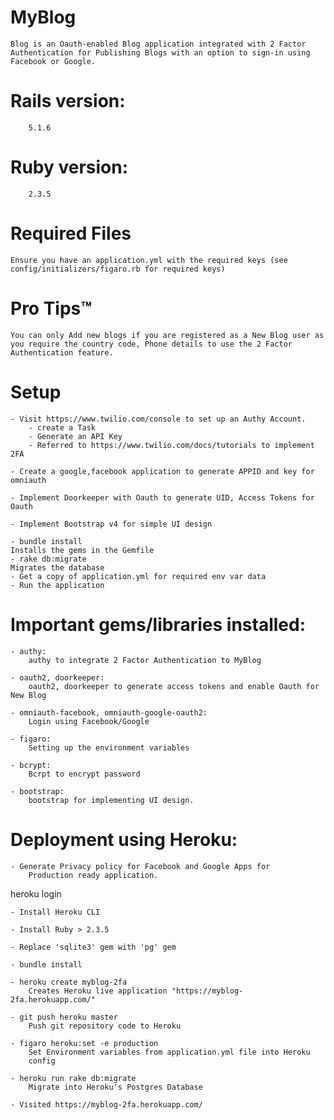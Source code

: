 # MyBlog

	Blog is an Oauth-enabled Blog application integrated with 2 Factor Authentication for Publishing Blogs with an option to sign-in using Facebook or Google. 

# Rails version:
		5.1.6

# Ruby version: 
		2.3.5

# Required Files

	Ensure you have an application.yml with the required keys (see config/initializers/figaro.rb for required keys)

# Pro Tips™

	You can only Add new blogs if you are registered as a New Blog user as you require the country code, Phone details to use the 2 Factor Authentication feature.

# Setup

	- Visit https://www.twilio.com/console to set up an Authy Account.
	 	- create a Task
	 	- Generate an API Key
		- Referred to https://www.twilio.com/docs/tutorials to implement 2FA

	- Create a google,facebook application to generate APPID and key for 	omniauth

	- Implement Doorkeeper with Oauth to generate UID, Access Tokens for Oauth

	- Implement Bootstrap v4 for simple UI design

	- bundle install
	Installs the gems in the Gemfile
	- rake db:migrate
	Migrates the database 
	- Get a copy of application.yml for required env var data
	- Run the application

# Important gems/libraries installed:

	- authy:
		authy to integrate 2 Factor Authentication to MyBlog

	- oauth2, doorkeeper:
		oauth2, doorkeeper to generate access tokens and enable Oauth for New Blog

	- omniauth-facebook, omniauth-google-oauth2:
		Login using Facebook/Google

	- figaro:
		Setting up the environment variables

	- bcrypt:
		Bcrpt to encrypt password

	- bootstrap:
		bootstrap for implementing UI design.

# Deployment using Heroku:

	- Generate Privacy policy for Facebook and Google Apps for 
		Production ready application.

heroku login

	- Install Heroku CLI

	- Install Ruby > 2.3.5

	- Replace 'sqlite3' gem with 'pg' gem

	- bundle install

	- heroku create myblog-2fa
		Creates Heroku live application "https://myblog-2fa.herokuapp.com/"

	- git push heroku master
		Push git repository code to Heroku

	- figaro heroku:set -e production
		Set Environment variables from application.yml file into Heroku 
		config

	- heroku run rake db:migrate
		Migrate into Heroku's Postgres Database

	- Visited https://myblog-2fa.herokuapp.com/


